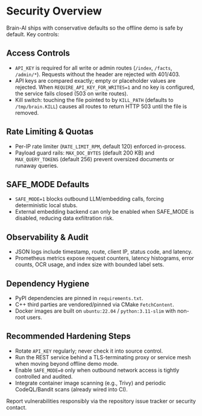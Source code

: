 # Security Overview

Brain-AI ships with conservative defaults so the offline demo is safe by default. Key controls:

## Access Controls

- `API_KEY` is required for all write or admin routes (`/index`, `/facts`, `/admin/*`). Requests without the header are rejected with 401/403.
- API keys are compared exactly; empty or placeholder values are rejected. When `REQUIRE_API_KEY_FOR_WRITES=1` and no key is configured, the service fails closed (503 on write routes).
- Kill switch: touching the file pointed to by `KILL_PATH` (defaults to `/tmp/brain.KILL`) causes all routes to return HTTP 503 until the file is removed.

## Rate Limiting & Quotas

- Per-IP rate limiter (`RATE_LIMIT_RPM`, default 120) enforced in-process.
- Payload guard rails: `MAX_DOC_BYTES` (default 200 KB) and `MAX_QUERY_TOKENS` (default 256) prevent oversized documents or runaway queries.

## SAFE_MODE Defaults

- `SAFE_MODE=1` blocks outbound LLM/embedding calls, forcing deterministic local stubs.
- External embedding backend can only be enabled when SAFE_MODE is disabled, reducing data exfiltration risk.

## Observability & Audit

- JSON logs include timestamp, route, client IP, status code, and latency.
- Prometheus metrics expose request counters, latency histograms, error counts, OCR usage, and index size with bounded label sets.

## Dependency Hygiene

- PyPI dependencies are pinned in `requirements.txt`.
- C++ third parties are vendored/pinned via CMake `FetchContent`.
- Docker images are built on `ubuntu:22.04` / `python:3.11-slim` with non-root users.

## Recommended Hardening Steps

- Rotate `API_KEY` regularly; never check it into source control.
- Run the REST service behind a TLS-terminating proxy or service mesh when moving beyond offline demo mode.
- Enable `SAFE_MODE=0` only when outbound network access is tightly controlled and audited.
- Integrate container image scanning (e.g., Trivy) and periodic CodeQL/Bandit scans (already wired into CI).

Report vulnerabilities responsibly via the repository issue tracker or security contact.
